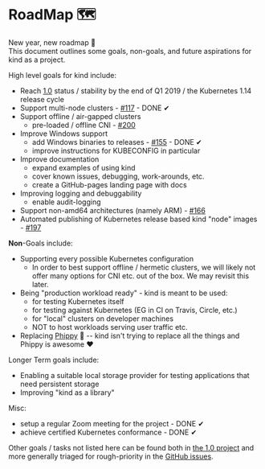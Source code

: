 # RoadMap 🗺️

New year, new roadmap 🎉  
This document outlines some goals, non-goals, and future aspirations for kind
as a project.

High level goals for kind include:

- Reach [1.0] status / 
stability by the end of Q1 2019 / the Kubernetes 1.14 release cycle
- Support multi-node clusters - [#117] - DONE ✔
- Support offline / air-gapped clusters
  - pre-loaded / offline CNI - [#200]
- Improve Windows support
  - add Windows binaries to releases - [#155] - DONE ✔
  - improve instructions for KUBECONFIG in particular
- Improve documentation
  - expand examples of using kind
  - cover known issues, debugging, work-arounds, etc.
  - create a GitHub-pages landing page with docs
- Improving logging and debuggability
  - enable audit-logging
- Support non-amd64 architectures (namely ARM) - [#166]
- Automated publishing of Kubernetes release based kind "node" images - [#197]

**Non**-Goals include:

- Supporting every possible Kubernetes configuration
  - In order to best support offline / hermetic clusters, we will likely not
  offer many options for CNI etc. out of the box. We may revisit this later.
- Being "production workload ready" - kind is meant to be used:
  - for testing Kubernetes itself
  - for testing against Kubernetes (EG in CI on Travis, Circle, etc.)
  - for "local" clusters on developer machines
  - NOT to host workloads serving user traffic etc.
- Replacing [Phippy] 🦒 -- kind isn't trying to replace all the things
and Phippy is awesome ❤️

Longer Term goals include:

- Enabling a suitable local storage provider for testing applications that need
persistent storage
- Improving "kind as a library"

Misc:

- setup a regular Zoom meeting for the project - DONE ✔
- achieve certified Kubernetes conformance - DONE ✔

Other goals / tasks not listed here can be found both in [the 1.0 project] and 
more generally triaged for rough-priority in the [GitHub issues].

[1.0]: https://github.com/kubernetes-sigs/kind/projects/1
[the 1.0 project]: https://github.com/kubernetes-sigs/kind/projects/1
[GitHub issues]: https://github.com/kubernetes-sigs/kind/issues
[#117]: https://github.com/kubernetes-sigs/kind/issues/117
[#166]: https://github.com/kubernetes-sigs/kind/issues/166
[#155]: https://github.com/kubernetes-sigs/kind/issues/155
[#197]: https://github.com/kubernetes-sigs/kind/issues/197
[#200]: https://github.com/kubernetes-sigs/kind/issues/200

[Phippy]: https://phippy.io/
